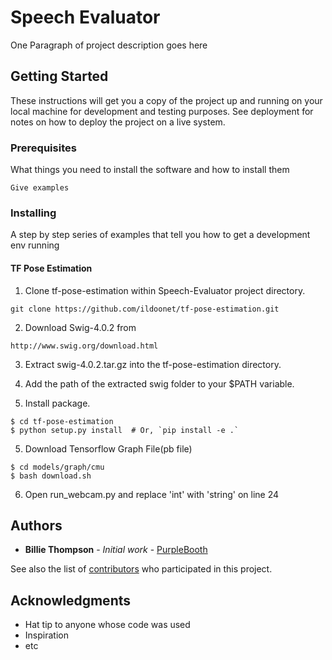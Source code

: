 # Speech Evaluator

One Paragraph of project description goes here

## Getting Started

These instructions will get you a copy of the project up and running on your local machine for development and testing purposes. See deployment for notes on how to deploy the project on a live system.

### Prerequisites

What things you need to install the software and how to install them

```
Give examples
```

### Installing

A step by step series of examples that tell you how to get a development env running

#### TF Pose Estimation

1. Clone tf-pose-estimation within Speech-Evaluator project directory.
```
git clone https://github.com/ildoonet/tf-pose-estimation.git
```
2. Download Swig-4.0.2 from
```
http://www.swig.org/download.html
```
3. Extract swig-4.0.2.tar.gz into the tf-pose-estimation directory.

4. Add the path of the extracted swig folder to your $PATH variable.

5. Install package.
```
$ cd tf-pose-estimation
$ python setup.py install  # Or, `pip install -e .`
```
5. Download Tensorflow Graph File(pb file)
```
$ cd models/graph/cmu
$ bash download.sh
```
6. Open run_webcam.py and replace 'int' with 'string' on line 24 

## Authors

* **Billie Thompson** - *Initial work* - [PurpleBooth](https://github.com/PurpleBooth)

See also the list of [contributors](https://github.com/your/project/contributors) who participated in this project.

## Acknowledgments

* Hat tip to anyone whose code was used
* Inspiration
* etc
